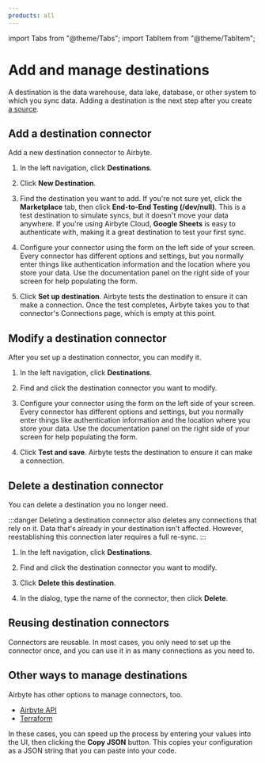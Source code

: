 ```yaml
---
products: all
---
```


import Tabs from "@theme/Tabs";
import TabItem from "@theme/TabItem";

# Add and manage destinations

A destination is the data warehouse, data lake, database, or other system to which you sync data. Adding a destination is the next step after you create [a source](add-a-source).

## Add a destination connector

Add a new destination connector to Airbyte.

1. In the left navigation, click **Destinations**.

2. Click **New Destination**.

3. Find the destination you want to add. If you're not sure yet, click the **Marketplace** tab, then click **End-to-End Testing (/dev/null)**. This is a test destination to simulate syncs, but it doesn't move your data anywhere. If you're using Airbyte Cloud, **Google Sheets** is easy to authenticate with, making it a great destination to test your first sync.

4. Configure your connector using the form on the left side of your screen. Every connector has different options and settings, but you normally enter things like authentication information and the location where you store your data. Use the documentation panel on the right side of your screen for help populating the form.

5. Click **Set up destination**. Airbyte tests the destination to ensure it can make a connection. Once the test completes, Airbyte takes you to that connector's Connections page, which is empty at this point.

<Navattic id="cmhfhih81000204la4795erqd" />

## Modify a destination connector

After you set up a destination connector, you can modify it.

1. In the left navigation, click **Destinations**.

2. Find and click the destination connector you want to modify.

3. Configure your connector using the form on the left side of your screen. Every connector has different options and settings, but you normally enter things like authentication information and the location where you store your data. Use the documentation panel on the right side of your screen for help populating the form.

4. Click **Test and save**. Airbyte tests the destination to ensure it can make a connection.

## Delete a destination connector

You can delete a destination you no longer need.

:::danger
Deleting a destination connector also deletes any connections that rely on it. Data that's already in your destination isn't affected. However, reestablishing this connection later requires a full re-sync.
:::

1. In the left navigation, click **Destinations**.

2. Find and click the destination connector you want to modify.

3. Click **Delete this destination**.

4. In the dialog, type the name of the connector, then click **Delete**.

## Reusing destination connectors

Connectors are reusable. In most cases, you only need to set up the connector once, and you can use it in as many connections as you need to.

## Other ways to manage destinations

Airbyte has other options to manage connectors, too.

- [Airbyte API](https://reference.airbyte.com/reference/createdestination#/)
- [Terraform](../../terraform-documentation)

In these cases, you can speed up the process by entering your values into the UI, then clicking the **Copy JSON** button. This copies your configuration as a JSON string that you can paste into your code.
